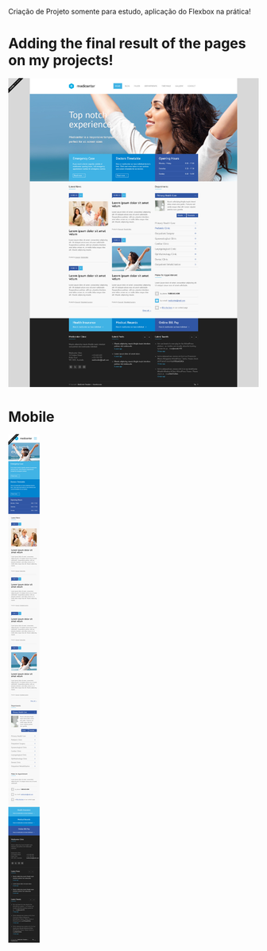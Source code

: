 Criação de Projeto somente para estudo, aplicação do Flexbox na prática!

# Adding the final result of the pages on my projects!

![](MediCenter.jpg)

# Mobile

![](MediCenter-Mobile.jpg)
